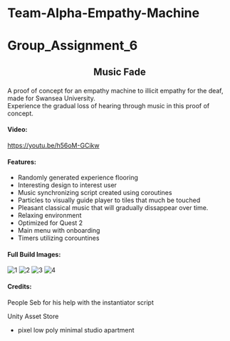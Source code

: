 # Team-Alpha-Empathy-Machine
# Group_Assignment_6

## <p align="center"> Music Fade </p> 
A proof of concept for an empathy machine to illicit empathy for the deaf, made for Swansea University.  
Experience the gradual loss of hearing through music in this proof of concept.








#### Video:
https://youtu.be/h56oM-GCikw




#### Features:
* Randomly generated experience flooring
* Interesting design to interest user
* Music synchronizing script created using coroutines 
* Particles to visually guide player to tiles that much be touched
* Pleasant classical music that will gradually dissappear over time.
* Relaxing environment
* Optimized for Quest 2
* Main menu with onboarding
* Timers utilizing corountines


#### Full Build Images:  
![1](https://user-images.githubusercontent.com/115562974/224518401-bc4e498c-c8bd-4592-8faa-ea94c5dbf0cb.jpg)
![2](https://user-images.githubusercontent.com/115562974/224518402-1baa7055-d278-4fde-b416-0e3d9ea7c791.jpg)
![3](https://user-images.githubusercontent.com/115562974/224518403-8fb2c492-6d82-4eaa-b2ee-5dcf864f664d.jpg)
![4](https://user-images.githubusercontent.com/115562974/224518409-b3c61400-9512-4c21-a706-477427ed7b3e.jpg)






#### Credits:  

People
Seb for his help with the instantiator script

Unity Asset Store
* pixel low poly minimal studio apartment


